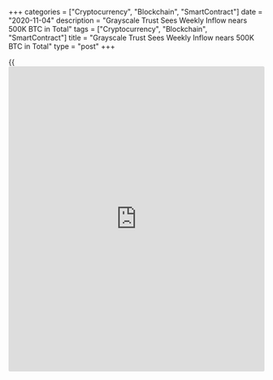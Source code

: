 +++
categories = ["Cryptocurrency", "Blockchain", "SmartContract"]
date = "2020-11-04"
description = "Grayscale Trust Sees Weekly Inflow nears 500K BTC in Total"
tags = ["Cryptocurrency", "Blockchain", "SmartContract"]
title = "Grayscale Trust Sees Weekly Inflow nears 500K BTC in Total"
type = "post"
+++

{{<iframe id="large-banner" src="https://www.bounty.group/#slide=3.0" width="100%" height="600" scrolling="no" style="border: 0px solid rgb(216, 221, 230); border-radius: 3px;">}}

Grayscale’s Bitcoin (BTC) Trust is on track to reach 500,000 BTC by the
end of 2020. Last week, Grayscale saw a record inflow of $215 million
(15,907 BTC) that surpassed all previous investments into the Trust. The
firm now holds $6.7 billion (481,711 BTC) as of the time of writing.

![Grayscale Trust Sees Weekly Inflow nears 500K BTC in Total][1]

Should the firm continue last month’s growth-rate of 32,000 BTC,
Grayscale in on track to hold 500,000 BTC (2.7% of circulating supply)
within three weeks. By the end of next year, if the rate is consistent,
Grayscale could control 926,600 BTC — equal to 5% of Bitcoin’s total
current supply.

The Trust, created in September 2013, has seen explosive growth this
year, with its assets under management (AUM) growing from $1.9 billion
to $4.7 billion in the first nine months of 2020. Since Grayscale’s Q3
report, the AUM of its Bitcoin Trust has grown by an additional $2
billion.

Almost 70% of Grayscale’s total weekly inflows were invested into its
Bitcoin Trust over the past three quarters. Bitcoin Trust weekly inflows
grew from a 12-month average of $39.5 million to more than $55 million
in Q3, 84% of which was attributed to institutional [investor](https://www.fintechee.com/tutorial-for-forex-trading/investor-mode/)s.

_Source:[FXPro][2]_

   1. /files/downloads/8/8/8/8889a691f08c95c01b27c0775bdab479_a7cc4437a86d1844cfc6cfaafab73b6e.png
   2. /geturl/index/03d49e916b0a91c0a5e1a3c5f25aa0326d6893de/